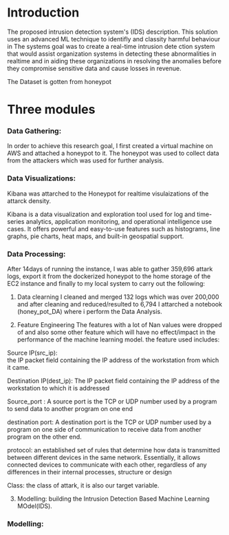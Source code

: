  # Introduction
 The proposed intrusion detection system's (IDS) description.
 This solution uses an advanced ML technique to identifly and classity harmful behaviour in The systems 
 goal was to create a real-time intrusion dete ction system that would assist organization systems in detecting these
 abnormalities in realtime and in aiding these organizations in resolving the anomalies before they compromise sensitive data
 and cause losses in revenue.
 
 The Dataset is gotten from honeypot
 
 
# Three modules 

### Data Gathering:
In order to achieve this research goal, I first created a virtual machine on AWS and attached a honeypot to it. The honeypot was used to collect data from the attackers which was used for further analysis.

### Data Visualizations:
Kibana was attarched to the Honeypot for realtime visulaizations of the attarck density.

Kibana is a data visualization and exploration tool used for log and time-series analytics, application monitoring, and operational intelligence use cases. It offers powerful and easy-to-use features such as histograms, line graphs, pie charts, heat maps, and built-in geospatial support.

### Data Processing:
After 14days of running the instance, I was able to gather 359,696 attark logs, export it from the dockerized honeypot to the home storage of the EC2 instance and finally to my local system to carry out the following:
1. Data clearning
I cleaned and merged 132 logs which was over 200,000 and after cleaning and reduced/resulted to 6,794
I attarched a notebook (honey_pot_DA) where i perform the Data Analysis.

2. Feature Engineering
The features with a lot of Nan values were dropped of and also some other feature which will have no effect/impact in the performance of the machine learning model.
the feature used includes:

Source IP(src_ip):  
the IP packet field containing the IP address of the workstation from which it came.

Destination IP(dest_ip): 
The IP packet field containing the IP address of the workstation to which it is addressed

Source_port : 
A source port is the TCP or UDP number used by a program to send data to another program on one end

destination port:
A destination port is the TCP or UDP number used by a program on one side of communication to receive data from another program on the other end.

protocol:
an established set of rules that determine how data is transmitted between different devices in the same network. Essentially, it allows connected devices to communicate with each other, regardless of any differences in their internal processes, structure or design

Class: 
the class of attark, it is also our target variable.

3. Modelling: building the Intrusion Detection Based Machine Learning MOdel(IDS).


### Modelling:

